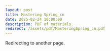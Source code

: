 ```yaml
---
layout: post
title: Mastering Spring_cn
date: 2025-02-24 10:00:00
description: PDF of materials.
redirect: /assets/pdf/MasteringSpring_cn.pdf
---
```


Redirecting to another page.
